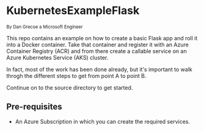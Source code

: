 # KubernetesExampleFlask
<sup>By Dan Grecoe a Microsoft Engineer</sup>


This repo contains an example on how to create a basic Flask app and roll it into a Docker container. Take that container and register it with an Azure Container Registry (ACR) and from there create a callable service on an Azure Kubernetes Service (AKS) cluster. 

In fact, most of the work has been done already, but it's important to walk throgh the different steps to get from point A to point B. 

Continue on to the source directory to get started. 

## Pre-requisites

- An Azure Subscription in which you can create the required services. 

